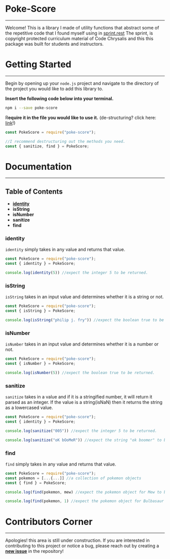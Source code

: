 # Poke-Score

---

Welcome! This is a library I made of utility functions that abstract some of the repetitive code that I found myself using in [sprint.rest](http://sprint.rest) The sprint, is copyright protected curriculum material of Code Chrysalis and this this package was built for students and instructors. 

# Getting Started

---

Begin by opening up your `node.js` project and navigate to the directory of the project you would like to add this library to.

**Insert the following code below into your terminal.**

```bash
npm i --save poke-score
```

R**equire it in the file you would like to use it.** (de-structuring? click here: [link](https://developer.mozilla.org/en-US/docs/Web/JavaScript/Reference/Operators/Destructuring_assignment#examples)!)

```jsx
const PokeScore = require("poke-score");

//I recommend destructuring out the methods you need.
const { sanitize, find } = PokeScore; 
```

# Documentation

---

## **Table of Contents**

- **[identity](https://www.notion.so/Poke-Score-b172e401e34b4bc3882495bfbc212149)**
- **isString**
- **isNumber**
- **sanitize**
- **find**

### identity

`identity` simply takes in any value and returns that value.

```jsx
const PokeScore = require("poke-score");
const { identity } = PokeScore; 

console.log(identity(5)) //expect the integer 5 to be returned.
```

### isString

`isString` takes in an input value and determines whether it is a string or not.

```jsx
const PokeScore = require("poke-score");
const { isString } = PokeScore; 

console.log(isString("philip j. fry")) //expect the boolean true to be returned.
```

### isNumber

`isNumber` takes in an input value and determines whether it is a number or not.

```jsx
const PokeScore = require("poke-score");
const { isNumber } = PokeScore; 

console.log(isNumber(5)) //expect the boolean true to be returned.
```

### **sanitize**

`sanitize` takes in a value and if it is a stringified number, it will return it parsed as an integer. If the value is a string(isNaN) then it returns the string as a lowercased value.

```jsx
const PokeScore = require("poke-score");
const { identity } = PokeScore; 

console.log(sanitize("005")) //expect the integer 5 to be returned.

console.log(sanitize("oK bOoMeR")) //expect the string "ok boomer" to be returned.
```

### find

`find` simply takes in any value and returns that value.

```jsx
const PokeScore = require("poke-score");
const pokemon = [...{...]] //a collection of pokemon objects
const { find } = PokeScore; 

console.log(find(pokemon, mew) //expect the pokemon object for Mew to be returned.

console.log(find(pokemon, 1) //expect the pokemon object for Bulbasaur to be returned.
```

# Contributors Corner

---

Apologies! this area is still under construction. If you are interested in contributing to this project or notice a bug, please reach out by creating a [**new issue**](https://github.com/Jaymontojo/pokescore.pkg/issues) in the repository!


